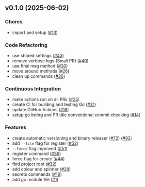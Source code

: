 
<a name="v0.1.0"></a>
## v0.1.0 (2025-06-02)

### Chores

* import and setup ([#13](https://github.com/PolarWolf314/kanuka/issues/13))

### Code Refactoring

* use shared settings ([#43](https://github.com/PolarWolf314/kanuka/issues/43))
* remove verbose logs (Small PR) ([#40](https://github.com/PolarWolf314/kanuka/issues/40))
* use final msg method ([#30](https://github.com/PolarWolf314/kanuka/issues/30))
* move around methods ([#26](https://github.com/PolarWolf314/kanuka/issues/26))
* clean up commands ([#20](https://github.com/PolarWolf314/kanuka/issues/20))

### Continuous Integration

* make actions run on all PRs ([#35](https://github.com/PolarWolf314/kanuka/issues/35))
* create CI for building and testing Go ([#31](https://github.com/PolarWolf314/kanuka/issues/31))
* update GitHub Actions ([#18](https://github.com/PolarWolf314/kanuka/issues/18))
* setup go listing and PR title conventional commit checking ([#14](https://github.com/PolarWolf314/kanuka/issues/14))

### Features

* create automatic versioning and binary releaser ([#72](https://github.com/PolarWolf314/kanuka/issues/72)) ([#92](https://github.com/PolarWolf314/kanuka/issues/92))
* add `--file` flag for register ([#52](https://github.com/PolarWolf314/kanuka/issues/52))
* `--force` flag improved ([#51](https://github.com/PolarWolf314/kanuka/issues/51))
* register command ([#39](https://github.com/PolarWolf314/kanuka/issues/39))
* force flag for create ([#44](https://github.com/PolarWolf314/kanuka/issues/44))
* find project root ([#32](https://github.com/PolarWolf314/kanuka/issues/32))
* add colour and spinner ([#28](https://github.com/PolarWolf314/kanuka/issues/28))
* secrets commands ([#19](https://github.com/PolarWolf314/kanuka/issues/19))
* add go module file ([#1](https://github.com/PolarWolf314/kanuka/issues/1))

